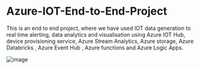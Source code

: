 # Azure-IOT-End-to-End-Project
This is an end to end project, where we have used  IOT data generation to real time alerting, data analytics and visualisation using Azure IOT Hub, device provisioning service,  Azure Stream Analytics, Azure storage, Azure Databricks , Azure Event Hub , Azure functions and Azure Logic Apps.


![image](https://github.com/user-attachments/assets/d5aa62ef-c98c-4c8c-98db-71cc2ef1fd2c)
